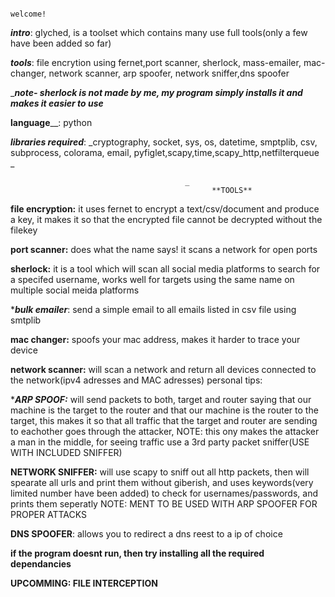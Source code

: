 																																		welcome!
_**intro**_: glyched, is a toolset which contains many use full tools(only a few have been added so far)

_**tools**_: file encrytion using fernet,port scanner, sherlock, mass-emailer, mac-changer, network scanner, arp spoofer, network sniffer,dns spoofer

_**_note- sherlock is not made by me, my program simply installs it and makes it easier to use_**

**language**__: python

_**libraries required**_: _cryptography, socket, sys, os, datetime, smptplib, csv, subprocess, colorama, email, pyfiglet,scapy,time,scapy_http,netfilterqueue
_

                                           _
                                                 **TOOLS**
**file encryption:** it uses fernet to encrypt a text/csv/document and produce a key, it makes it so that the encrypted  file cannot be decrypted without the filekey

**port scanner:** does what the name says! it scans a network for open ports

****sherlock:**** it is a tool which will scan all social media platforms to search for a specifed username, works well for targets using the same name on multiple social meida platforms

****bulk emailer***: send a simple email to all emails listed in  csv file using smtplib

****mac changer:**** spoofs your mac address, makes it harder to trace your device

****network scanner:**** will scan a network and return all devices connected to the network(ipv4 adresses and MAC adresses)
personal tips:

****ARP SPOOF:*** will send packets to both, target and router saying that our machine is the target to the router and that our machine is the router to the target, this makes it so that all traffic that the target and router are sending to eachother goes through the attacker, NOTE: this ony makes the attacker a man in the middle, for seeing traffic use a 3rd party packet sniffer(USE WITH INCLUDED SNIFFER)

****NETWORK SNIFFER:**** will use scapy to sniff out all http packets, then will spearate all urls and print them without giberish, and uses keywords(very limited number have been added) to check for usernames/passwords, and  prints them seperatly 
NOTE: MENT TO BE USED WITH ARP SPOOFER FOR PROPER ATTACKS
 
****DNS SPOOFER****: allows you to redirect a dns reest to a ip of choice

****if the program doesnt run, then try installing all the required dependancies****

****UPCOMMING: FILE INTERCEPTION****
